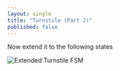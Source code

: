 ```yaml
---
layout: single
title: "Turnstile (Part 2)"
published: false
---
```


Now extend it to the following states

![Extended Turnstile FSM](http://yuml.me/dda27fc2.png)
